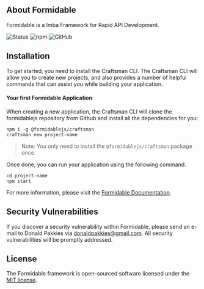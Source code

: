 ## About Formidable
Formidable is a Imba Framework for Rapid API Development.

![Status](https://github.com/formidablejs/framework/actions/workflows/test.yml/badge.svg)
![npm](https://img.shields.io/npm/v/@formidablejs/framework)
![GitHub](https://img.shields.io/github/license/formidablejs/framework)

## Installation

To get started, you need to install the Craftsman CLI. The Craftsman CLI will allow you to create new projects, and also provides a number of helpful commands that can assist you while building your application.

#### Your first Formidable Application

When creating a new application, the Craftsman CLI will clone the formidablejs repository from Github and install all the dependencies for you:

```
npm i -g @formidablejs/craftsman
craftsman new project-name
```

> Note: You only need to install the `@formidablejs/craftsman` package once.

Once done, you can run your application using the following command.

```
cd project-name
npm start
```

For more information, please visit the [Formidable Documentation](https://formidablejs.org/docs/).

## Security Vulnerabilities

If you discover a security vulnerability within Formidable, please send an e-mail to Donald Pakkies via [donaldpakkies@gmail.com](mailto:donaldpakkies@gmail.com). All security vulnerabilities will be promptly addressed.

## License

The Formidable framework is open-sourced software licensed under the [MIT license](https://opensource.org/licenses/MIT).
